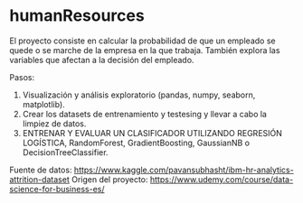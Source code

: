 # humanResources
El proyecto consiste en calcular la probabilidad de que un empleado se quede o se marche de la empresa en la que trabaja.
También explora las variables que afectan a la decisión del empleado.

Pasos:
1. Visualización y análisis exploratorio (pandas, numpy, seaborn, matplotlib).
2. Crear los datasets de entrenamiento y testesing y llevar a cabo la limpiez de datos.
3. ENTRENAR Y EVALUAR UN CLASIFICADOR UTILIZANDO REGRESIÓN LOGÍSTICA, RandomForest, GradientBoosting, GaussianNB o DecisionTreeClassifier.

Fuente de datos: https://www.kaggle.com/pavansubhasht/ibm-hr-analytics-attrition-dataset
Origen del proyecto: https://www.udemy.com/course/data-science-for-business-es/
